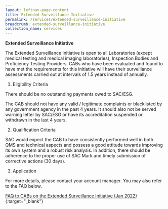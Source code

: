 ```yaml
---
layout: leftnav-page-content
title: Extended Surveillance Initiative
permalink: /services/extended-surveillance-initiative
breadcrumb: extended-surveillance-initiative
collection_name: services
---
```


**Extended Surveillance Initiative**

 

The Extended Surveillance Initiative is open to all Laboratories (except medical testing and medical imaging laboratories), Inspection Bodies and Proficiency Testing Providers. CABs who have been evaluated and found to have met the requirements for this initiative will have their surveillance assessments carried out at intervals of 1.5 years instead of annually.

 

1. Eligibility Criteria
 

There should be no outstanding payments owed to SAC/ESG.

 

The CAB should not have any valid / legitimate complaints or blacklisted by any government agency in the past 4 years. It should also not be served warning letter by SAC/ESG or have its accreditation suspended or withdrawn in the last 4 years.

 

2. Qualification Criteria
 

SAC would expect the CAB to have consistently performed well in both QMS and technical aspects and possess a good attitude towards improving its own system and a robust risk analysis. In addition, there should be adherence to the proper use of SAC Mark and timely submission of corrective actions (30 days).

 

3. Application
 

For more details, please contact your account manager. You may also refer to the FAQ below.

[FAQ to CABs on the Extended Surveillance Initiative (Jan 2022)](/files/documents/FAQ-to-CABs.pdf){:target="_blank"}


